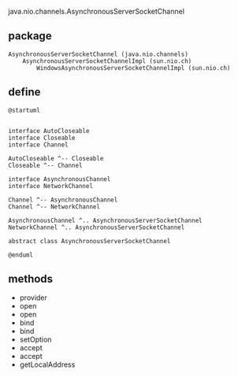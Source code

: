 java.nio.channels.AsynchronousServerSocketChannel

## package
```
AsynchronousServerSocketChannel (java.nio.channels)
    AsynchronousServerSocketChannelImpl (sun.nio.ch)
        WindowsAsynchronousServerSocketChannelImpl (sun.nio.ch)
```

## define
```plantuml
@startuml


interface AutoCloseable
interface Closeable
interface Channel

AutoCloseable ^-- Closeable
Closeable ^-- Channel

interface AsynchronousChannel
interface NetworkChannel

Channel ^-- AsynchronousChannel
Channel ^-- NetworkChannel

AsynchronousChannel ^.. AsynchronousServerSocketChannel
NetworkChannel ^.. AsynchronousServerSocketChannel

abstract class AsynchronousServerSocketChannel

@enduml
```


## methods
* provider
* open
* open
* bind
* bind
* setOption
* accept
* accept
* getLocalAddress